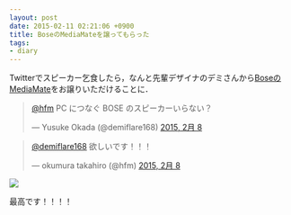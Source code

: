 ```yaml
---
layout: post
date: 2015-02-11 02:21:06 +0900
title: BoseのMediaMateを譲ってもらった
tags:
- diary
---
```

Twitterでスピーカー乞食したら，なんと先輩デザイナのデミさんから[BoseのMediaMate](http://www.bose.co.jp/jp_jp?url=/consumer_audio/user_support/products/multimedia_speakers/mm/mm_data.jsp)をお譲りいただけることに．

<blockquote class="twitter-tweet" lang="ja"><p lang="ja" dir="ltr"><a href="https://twitter.com/hfm">@hfm</a> PC につなぐ BOSE のスピーカーいらない？</p>&mdash; Yusuke Okada (@demiflare168) <a href="https://twitter.com/demiflare168/status/564408217938055168">2015, 2月 8</a></blockquote>
<script async src="//platform.twitter.com/widgets.js" charset="utf-8"></script>

<blockquote class="twitter-tweet" lang="ja"><p lang="ja" dir="ltr"><a href="https://twitter.com/demiflare168">@demiflare168</a> 欲しいです！！！</p>&mdash; okumura takahiro (@hfm) <a href="https://twitter.com/hfm/status/564408255569334272">2015, 2月 8</a></blockquote>

![](http://30d.jp/img/hfm/public/cb458ebb-5959-4121-b383-cf2c4be48028_medium.jpg)

最高です！！！！
